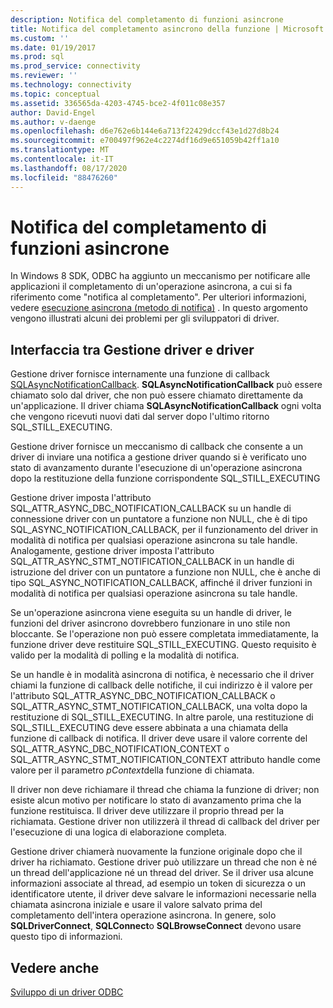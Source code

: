 ```yaml
---
description: Notifica del completamento di funzioni asincrone
title: Notifica del completamento asincrono della funzione | Microsoft Docs
ms.custom: ''
ms.date: 01/19/2017
ms.prod: sql
ms.prod_service: connectivity
ms.reviewer: ''
ms.technology: connectivity
ms.topic: conceptual
ms.assetid: 336565da-4203-4745-bce2-4f011c08e357
author: David-Engel
ms.author: v-daenge
ms.openlocfilehash: d6e762e6b144e6a713f22429dccf43e1d27d8b24
ms.sourcegitcommit: e700497f962e4c2274df16d9e651059b42ff1a10
ms.translationtype: MT
ms.contentlocale: it-IT
ms.lasthandoff: 08/17/2020
ms.locfileid: "88476260"
---
```

# <a name="notification-of-asynchronous-function-completion"></a>Notifica del completamento di funzioni asincrone
In Windows 8 SDK, ODBC ha aggiunto un meccanismo per notificare alle applicazioni il completamento di un'operazione asincrona, a cui si fa riferimento come "notifica al completamento". Per ulteriori informazioni, vedere [esecuzione asincrona (metodo di notifica)](../../../odbc/reference/develop-app/asynchronous-execution-notification-method.md) . In questo argomento vengono illustrati alcuni dei problemi per gli sviluppatori di driver.  
  
## <a name="the-interface-between-the-driver-manager-and-driver"></a>Interfaccia tra Gestione driver e driver  
 Gestione driver fornisce internamente una funzione di callback [SQLAsyncNotificationCallback](../../../odbc/reference/develop-driver/sqlasyncnotificationcallback-function.md). **SQLAsyncNotificationCallback** può essere chiamato solo dal driver, che non può essere chiamato direttamente da un'applicazione. Il driver chiama **SQLAsyncNotificationCallback** ogni volta che vengono ricevuti nuovi dati dal server dopo l'ultimo ritorno SQL_STILL_EXECUTING.  
  
 Gestione driver fornisce un meccanismo di callback che consente a un driver di inviare una notifica a gestione driver quando si è verificato uno stato di avanzamento durante l'esecuzione di un'operazione asincrona dopo la restituzione della funzione corrispondente SQL_STILL_EXECUTING  
  
 Gestione driver imposta l'attributo SQL_ATTR_ASYNC_DBC_NOTIFICATION_CALLBACK su un handle di connessione driver con un puntatore a funzione non NULL, che è di tipo SQL_ASYNC_NOTIFICATION_CALLBACK, per il funzionamento del driver in modalità di notifica per qualsiasi operazione asincrona su tale handle. Analogamente, gestione driver imposta l'attributo SQL_ATTR_ASYNC_STMT_NOTIFICATION_CALLBACK in un handle di istruzione del driver con un puntatore a funzione non NULL, che è anche di tipo SQL_ASYNC_NOTIFICATION_CALLBACK, affinché il driver funzioni in modalità di notifica per qualsiasi operazione asincrona su tale handle.  
  
 Se un'operazione asincrona viene eseguita su un handle di driver, le funzioni del driver asincrono dovrebbero funzionare in uno stile non bloccante. Se l'operazione non può essere completata immediatamente, la funzione driver deve restituire SQL_STILL_EXECUTING. Questo requisito è valido per la modalità di polling e la modalità di notifica.  
  
 Se un handle è in modalità asincrona di notifica, è necessario che il driver chiami la funzione di callback delle notifiche, il cui indirizzo è il valore per l'attributo SQL_ATTR_ASYNC_DBC_NOTIFICATION_CALLBACK o SQL_ATTR_ASYNC_STMT_NOTIFICATION_CALLBACK, una volta dopo la restituzione di SQL_STILL_EXECUTING. In altre parole, una restituzione di SQL_STILL_EXECUTING deve essere abbinata a una chiamata della funzione di callback di notifica. Il driver deve usare il valore corrente del SQL_ATTR_ASYNC_DBC_NOTIFICATION_CONTEXT o SQL_ATTR_ASYNC_STMT_NOTIFICATION_CONTEXT attributo handle come valore per il parametro *pContext*della funzione di chiamata.  
  
 Il driver non deve richiamare il thread che chiama la funzione di driver; non esiste alcun motivo per notificare lo stato di avanzamento prima che la funzione restituisca. Il driver deve utilizzare il proprio thread per la richiamata. Gestione driver non utilizzerà il thread di callback del driver per l'esecuzione di una logica di elaborazione completa.  
  
 Gestione driver chiamerà nuovamente la funzione originale dopo che il driver ha richiamato. Gestione driver può utilizzare un thread che non è né un thread dell'applicazione né un thread del driver. Se il driver usa alcune informazioni associate al thread, ad esempio un token di sicurezza o un identificatore utente, il driver deve salvare le informazioni necessarie nella chiamata asincrona iniziale e usare il valore salvato prima del completamento dell'intera operazione asincrona. In genere, solo **SQLDriverConnect**, **SQLConnect**o **SQLBrowseConnect** devono usare questo tipo di informazioni.  
  
## <a name="see-also"></a>Vedere anche  
 [Sviluppo di un driver ODBC](../../../odbc/reference/develop-driver/developing-an-odbc-driver.md)
